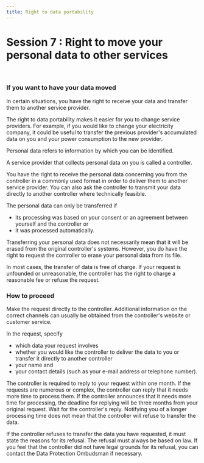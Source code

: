 ```yaml
---
title: Right to data portability
---
```

# Session 7 : Right to move your personal data to other services
&nbsp;

### If you want to have your data moved

In certain situations, you have the right to receive your data and transfer them to another service provider.

The right to data portability makes it easier for you to change service providers. For example, if you would like to change your electricity company, it could be useful to transfer the previous provider's accumulated data on you and your power consumption to the new provider.

Personal data refers to information by which you can be identified.

A service provider that collects personal data on you is called a controller.

You have the right to receive the personal data concerning you from the controller in a commonly used format in order to deliver them to another service provider. You can also ask the controller to transmit your data directly to another controller where technically feasible.

The personal data can only be transferred if

- its processing was based on your consent or an agreement between yourself and the controller or
- it was processed automatically.

Transferring your personal data does not necessarily mean that it will be erased from the original controller's systems. However, you do have the right to request the controller to erase your personal data from its file.

In most cases, the transfer of data is free of charge. If your request is unfounded or unreasonable, the controller has the right to charge a reasonable fee or refuse the request.

### How to proceed

Make the request directly to the controller. Additional information on the correct channels can usually be obtained from the controller's website or customer service.

In the request, specify

- which data your request involves
- whether you would like the controller to deliver the data to you or transfer it directly to another controller
- your name and
- your contact details (such as your e-mail address or telephone number).

The controller is required to reply to your request within one month. If the requests are numerous or complex, the controller can reply that it needs more time to process them. If the controller announces that it needs more time for processing, the deadline for replying will be three months from your original request. Wait for the controller's reply. Notifying you of a longer processing time does not mean that the controller will refuse to transfer the data.

If the controller refuses to transfer the data you have requested, it must state the reasons for its refusal. The refusal must always be based on law. If you feel that the controller did not have legal grounds for its refusal, you can contact the Data Protection Ombudsman if necessary.
